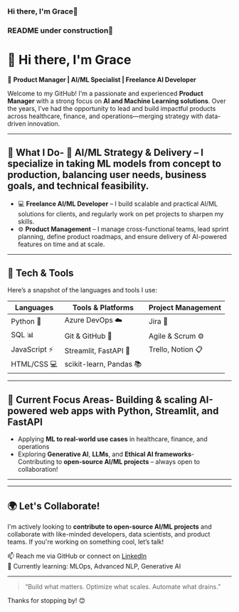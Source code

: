 
### Hi there, I'm Grace👋
### README under construction🚧

# 👋 Hi there, I'm Grace
 
🎯 **Product Manager | AI/ML Specialist | Freelance AI Developer**
 
Welcome to my GitHub! I'm a passionate and experienced **Product Manager** with a strong focus on **AI and Machine Learning solutions**. Over the years, I’ve had the opportunity to lead and build impactful products across healthcare, finance, and operations—merging strategy with data-driven innovation.
 
---
 
## 🔧 What I Do- 🧠 **AI/ML Strategy & Delivery** – I specialize in taking ML models from concept to production, balancing user needs, business goals, and technical feasibility.
- 💻 **Freelance AI/ML Developer** – I build scalable and practical AI/ML solutions for clients, and regularly work on pet projects to sharpen my skills.
- ⚙️ **Product Management** – I manage cross-functional teams, lead sprint planning, define product roadmaps, and ensure delivery of AI-powered features on time and at scale.
 
---
 
## 🧰 Tech & Tools
Here’s a snapshot of the languages and tools I use:
 
| Languages        | Tools & Platforms         | Project Management |
|------------------|---------------------------|---------------------|
| Python 🐍         | Azure DevOps ☁️            | Jira 📌             |
| SQL 📊            | Git & GitHub 🐙            | Agile & Scrum ⚙️     |
| JavaScript ⚡      | Streamlit, FastAPI 🚀      | Trello, Notion 📋    |
| HTML/CSS 💻       | scikit-learn, Pandas 📚    |                     |
 
---
 
## 🧪 Current Focus Areas- Building & scaling **AI-powered web apps** with Python, Streamlit, and FastAPI  
- Applying **ML to real-world use cases** in healthcare, finance, and operations  
- Exploring **Generative AI**, **LLMs**, and **Ethical AI frameworks**- Contributing to **open-source AI/ML projects** – always open to collaboration!
 
---
 
<!-- 
## 🚀 Featured Projects- 🤖 **EchoAI** – AI-based diagnostic assistant for healthcare professionals  
- 📈 **DNA Predictor** – AI model predicting patient appointment attendance  
- 🧠 **Ifá Meets AI** – A creative take on traditional divination & machine learning  
- 📊 **Sentiment Tracker** – Real-time NLP-powered sentiment analysis tool  
*(More in pinned repos)*

-->
 
---
 
## 🌍 Let's Collaborate!
I'm actively looking to **contribute to open-source AI/ML projects** and collaborate with like-minded developers, data scientists, and product teams. If you're working on something cool, let’s talk!
 
📫 Reach me via GitHub or connect on [LinkedIn](https://linkedin.com/in/yourprofile)  
🌱 Currently learning: MLOps, Advanced NLP, Generative AI  
 
---
 
> “Build what matters. Optimize what scales. Automate what drains.”
 
Thanks for stopping by! 😊  
















<!-- - 🦄 I am available for Product/Project Management Roles.-->

<!-- - 🔭 I’m currently working on becoming a better Product Architect.
- 💪 My strength is Back-End Software Development with C# using .NET frameworks.
- 🦄 I am available for .NET Back-End Roles.
- 🌱 I mainly uses .NET technlogies for my work but open to learn new technologies⚙️.
- 🔓 I’m currently learning Design Patterns in Software Engineering applicable in solving real life challenges and to better grasp the principle of OOP.
- 👯 I’m looking to collaborate with other C#/.Net Developers👨‍💻.
- 🥅 2023 Goal: Contribute more to Open Source projects.
- ⚡ Fun fact: I love to go on Adventure Hiking, swimming and seeing new places🏙️ beyond writing softwares🤣


### Technical Articles
- ⚡ [Cookies](https://link.medium.com/RGiItdXY3lb)
- ⚡ [HTTP vs HTTPS](https://medium.com/@atolagbemuiz/http-vs-https-2983c8890924)
- ⚡ [My Journey into Tech](https://medium.com/@atolagbemuiz/my-journey-into-the-tech-ba501fe750d2)

### Connect with me:

[<img align="left" alt="" width="22px" src="https://raw.githubusercontent.com/iconic/open-iconic/master/svg/globe.svg" />][website]
[<img align="left" alt=" | Twitter" width="22px" src="https://cdn.jsdelivr.net/npm/simple-icons@v3/icons/twitter.svg" />][twitter]
[<img align="left" alt=" | LinkedIn" width="22px" src="https://cdn.jsdelivr.net/npm/simple-icons@v3/icons/linkedin.svg" />][linkedin]

<br />

### Languages and Tools:
<img align="left" alt="HTML5" width="26px" src="https://raw.githubusercontent.com/github/explore/80688e429a7d4ef2fca1e82350fe8e3517d3494d/topics/html/html.png" />
<img align="left" alt="CSS3" width="26px" src="https://raw.githubusercontent.com/github/explore/80688e429a7d4ef2fca1e82350fe8e3517d3494d/topics/css/css.png" />
<img align="left" alt="Visual Studio Code" width="26px" src="https://raw.githubusercontent.com/github/explore/80688e429a7d4ef2fca1e82350fe8e3517d3494d/topics/visual-studio-code/visual-studio-code.png" />
-->




<!--
**graceogunsanwo2012/GraceOgunsanwo** is a ✨ _special_ ✨ repository because its `README.md` (this file) appears on your GitHub profile.

Here are some ideas to get you started:

- 🔭 I’m currently working on ...
- 🌱 I’m currently learning ...
- 👯 I’m looking to collaborate on ...
- 🤔 I’m looking for help with ...
- 💬 Ask me about ...
- 📫 How to reach me: ...
- 😄 Pronouns: ...
- ⚡ Fun fact: ...
-->
